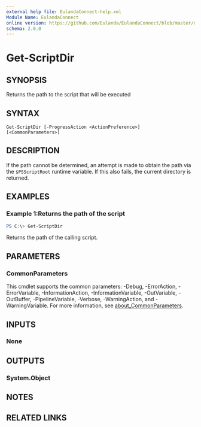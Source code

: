 ```yaml
---
external help file: EulandaConnect-help.xml
Module Name: EulandaConnect
online version: https://github.com/Eulanda/EulandaConnect/blob/master/docs/Get-ScriptDir.md
schema: 2.0.0
---
```


# Get-ScriptDir

## SYNOPSIS
Returns the path to the script that will be executed

## SYNTAX

```
Get-ScriptDir [-ProgressAction <ActionPreference>] [<CommonParameters>]
```

## DESCRIPTION
If the path cannot be determined, an attempt is made to obtain the path via the `$PSScriptRoot` runtime variable. If this also fails, the current directory is returned.

## EXAMPLES

### Example 1:Returns the path of the script
```powershell
PS C:\> Get-ScriptDir
```

Returns the path of the calling script.

## PARAMETERS


### CommonParameters
This cmdlet supports the common parameters: -Debug, -ErrorAction, -ErrorVariable, -InformationAction, -InformationVariable, -OutVariable, -OutBuffer, -PipelineVariable, -Verbose, -WarningAction, and -WarningVariable. For more information, see [about_CommonParameters](http://go.microsoft.com/fwlink/?LinkID=113216).

## INPUTS

### None

## OUTPUTS

### System.Object
## NOTES

## RELATED LINKS

